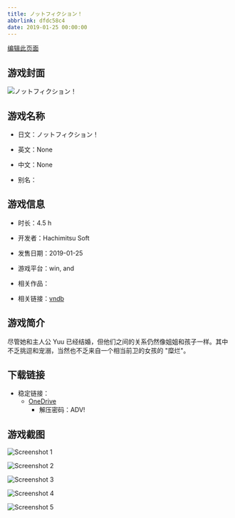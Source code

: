 ```yaml
---
title: ノットフィクション！
abbrlink: dfdc58c4
date: 2019-01-25 00:00:00
---
```

[编辑此页面](https://github.com/ACG-3/ADV3-source/blob/main/source/_posts/games/%E3%83%8E%E3%83%83%E3%83%88%E3%83%95%E3%82%A3%E3%82%AF%E3%82%B7%E3%83%A7%E3%83%B3%EF%BC%81.md)

## 游戏封面

![ノットフィクション！](https://pan.timero.xyz/d/onedrive/img_lib_001/%E3%83%8E%E3%83%83%E3%83%88%E3%83%95%E3%82%A3%E3%82%AF%E3%82%B7%E3%83%A7%E3%83%B3%EF%BC%81_cover.avif)


## 游戏名称

- 日文：ノットフィクション！
- 英文：None
- 中文：None

- 别名：


## 游戏信息

- 时长：4.5 h
- 开发者：Hachimitsu Soft
- 发售日期：2019-01-25
- 游戏平台：win, and
- 相关作品：

- 相关链接：[vndb](https://vndb.org/v24586)


## 游戏简介

尽管她和主人公 Yuu 已经结婚，但他们之间的关系仍然像姐姐和孩子一样。其中不乏挑逗和宠溺，当然也不乏来自一个相当前卫的女孩的 "糜烂"。




## 下载链接

- 稳定链接：
    - [OneDrive](https://pan.timero.xyz/onedrive/adv_lib_001/%E3%83%8E%E3%83%83%E3%83%88%E3%83%95%E3%82%A3%E3%82%AF%E3%82%B7%E3%83%A7%E3%83%B3%EF%BC%81)
        - 解压密码：ADV!



## 游戏截图


![Screenshot 1](https://pan.timero.xyz/d/onedrive/img_lib_001/%E3%83%8E%E3%83%83%E3%83%88%E3%83%95%E3%82%A3%E3%82%AF%E3%82%B7%E3%83%A7%E3%83%B3%EF%BC%81_Screenshot_1.avif)

![Screenshot 2](https://pan.timero.xyz/d/onedrive/img_lib_001/%E3%83%8E%E3%83%83%E3%83%88%E3%83%95%E3%82%A3%E3%82%AF%E3%82%B7%E3%83%A7%E3%83%B3%EF%BC%81_Screenshot_2.avif)

![Screenshot 3](https://pan.timero.xyz/d/onedrive/img_lib_001/%E3%83%8E%E3%83%83%E3%83%88%E3%83%95%E3%82%A3%E3%82%AF%E3%82%B7%E3%83%A7%E3%83%B3%EF%BC%81_Screenshot_3.avif)

![Screenshot 4](https://pan.timero.xyz/d/onedrive/img_lib_001/%E3%83%8E%E3%83%83%E3%83%88%E3%83%95%E3%82%A3%E3%82%AF%E3%82%B7%E3%83%A7%E3%83%B3%EF%BC%81_Screenshot_4.avif)

![Screenshot 5](https://pan.timero.xyz/d/onedrive/img_lib_001/%E3%83%8E%E3%83%83%E3%83%88%E3%83%95%E3%82%A3%E3%82%AF%E3%82%B7%E3%83%A7%E3%83%B3%EF%BC%81_Screenshot_5.avif)

